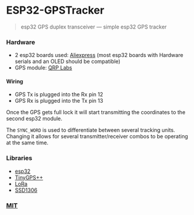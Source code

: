 # ESP32-GPSTracker
> esp32 GPS duplex transceiver — simple esp32 GPS tracker


### Hardware

- 2 esp32 boards used: [Aliexpress](https://www.aliexpress.com/item/2pcs-TTGO-SX1278-LoRa-ESP32-0-96-inch-Blue-OLED-Display-Bluetooth-WIFI-Lora-Kit-32/32833821668.html) (most esp32 boards with Hardware serials and an OLED should be compatible)
- GPS module: [QRP Labs](http://www.qrp-labs.com/ultimategps.html)

#### Wiring

- GPS Tx is plugged into the Rx pin 12
- GPS Rx is plugged into the Tx pin 13

Once the GPS gets full lock it will start transmitting the coordinates to the second esp32 module.

The `SYNC_WORD` is used to differentiate between several tracking units. Changing it allows for several transmitter/receiver combos to be operating at the same time.

### Libraries
- [esp32](https://github.com/espressif/arduino-esp32)
- [TinyGPS++](https://github.com/mikalhart/TinyGPSPlus)
- [LoRa](https://github.com/sandeepmistry/arduino-LoRa)
- [SSD1306](https://github.com/ThingPulse/esp8266-oled-ssd1306)

### [MIT](./LICENSE)
